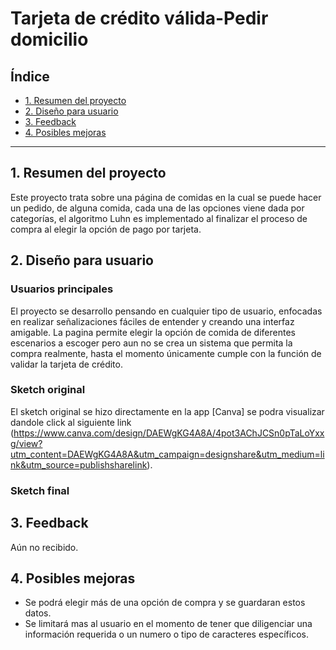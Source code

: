 # Tarjeta de crédito válida-Pedir domicilio

## Índice

* [1. Resumen del proyecto](#1-resumen-del-proyecto)
* [2. Diseño para usuario](#2-diseño-para-usuario)
* [3. Feedback](#3-Feedback)
* [4. Posibles mejoras](#4-Posibles-mejoras)


***

## 1. Resumen del proyecto

Este proyecto trata sobre una página de comidas en la cual se puede hacer un pedido, de alguna comida, cada una de las opciones viene dada por categorías, el algoritmo Luhn es implementado al finalizar el proceso de compra al elegir  la opción de pago por tarjeta.

## 2. Diseño para usuario
### Usuarios principales

El proyecto se desarrollo pensando en cualquier tipo de usuario, enfocadas en realizar señalizaciones fáciles de entender y creando una interfaz amigable. La pagina permite elegir la opción de comida de diferentes escenarios a escoger pero aun no se crea un sistema que permita la compra realmente, hasta el momento únicamente cumple con la función de validar la tarjeta de crédito.

### Sketch original
El sketch original se hizo directamente en la app [Canva] se podra visualizar dandole click al siguiente link (https://www.canva.com/design/DAEWgKG4A8A/4pot3AChJCSn0pTaLoYxxg/view?utm_content=DAEWgKG4A8A&utm_campaign=designshare&utm_medium=link&utm_source=publishsharelink).
### Sketch final

## 3. Feedback

Aún no recibido.


## 4. Posibles mejoras

* Se podrá elegir más de una opción de compra y se guardaran estos datos.
* Se limitará mas al usuario en el momento de tener que diligenciar una información requerida o un numero o tipo de caracteres específicos.
